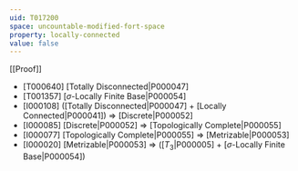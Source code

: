 ```yaml
---
uid: T017200
space: uncountable-modified-fort-space
property: locally-connected
value: false
---
```

[[Proof]]

* [T000640] [Totally Disconnected|P000047]
* [T001357] [$\sigma$-Locally Finite Base|P000054]
* [I000108] ([Totally Disconnected|P000047] + [Locally Connected|P000041]) => [Discrete|P000052]
* [I000085] [Discrete|P000052] => [Topologically Complete|P000055]
* [I000077] [Topologically Complete|P000055] => [Metrizable|P000053]
* [I000020] [Metrizable|P000053] => ([$T_3$|P000005] + [$\sigma$-Locally Finite Base|P000054])

